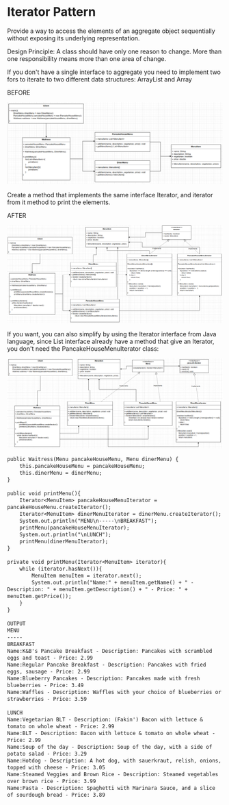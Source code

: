 # Iterator Pattern
Provide a way to access the elements of an aggregate object sequentially without exposing its underlying representation.

Design Principle: A class should have only one reason to change. More than one responsibility means more than one area of change.

If you don't have a single interface to aggregate you need to implement two fors to iterate to two different data structures: ArrayList and Array

BEFORE

![img.png](src/images/img.png)

Create a method that implements the same interface Iterator, and iterator from it method to print the elements.

AFTER

![img.png](src/images/img_1.png)

If you want, you can also simplify by using the Iterator interface from Java language, since List interface already have a method that give an Iterator, you don't need
the PancakeHouseMenuIterator class:

![img.png](src/images/img_2.png)


```
public Waitress(Menu pancakeHouseMenu, Menu dinerMenu) {
    this.pancakeHouseMenu = pancakeHouseMenu;
    this.dinerMenu = dinerMenu;
}

public void printMenu(){
    Iterator<MenuItem> pancakeHouseMenuIterator = pancakeHouseMenu.createIterator();
    Iterator<MenuItem> dinerMenuIterator = dinerMenu.createIterator();
    System.out.println("MENU\n-----\nBREAKFAST");
    printMenu(pancakeHouseMenuIterator);
    System.out.println("\nLUNCH");
    printMenu(dinerMenuIterator);
}

private void printMenu(Iterator<MenuItem> iterator){
    while (iterator.hasNext()){
        MenuItem menuItem = iterator.next();
        System.out.println("Name:" + menuItem.getName() + " - Description: " + menuItem.getDescription() + " - Price: " + menuItem.getPrice());
    }
}

OUTPUT
MENU
-----
BREAKFAST
Name:K&B's Pancake Breakfast - Description: Pancakes with scrambled eggs and toast - Price: 2.99
Name:Regular Pancake Breakfast - Description: Pancakes with fried eggs, sausage - Price: 2.99
Name:Blueberry Pancakes - Description: Pancakes made with fresh blueberries - Price: 3.49
Name:Waffles - Description: Waffles with your choice of blueberries or strawberries - Price: 3.59

LUNCH
Name:Vegetarian BLT - Description: (Fakin') Bacon with lettuce & tomato on whole wheat - Price: 2.99
Name:BLT - Description: Bacon with lettuce & tomato on whole wheat - Price: 2.99
Name:Soup of the day - Description: Soup of the day, with a side of potato salad - Price: 3.29
Name:Hotdog - Description: A hot dog, with sauerkraut, relish, onions, topped with cheese - Price: 3.05
Name:Steamed Veggies and Brown Rice - Description: Steamed vegetables over brown rice - Price: 3.99
Name:Pasta - Description: Spaghetti with Marinara Sauce, and a slice of sourdough bread - Price: 3.89

```